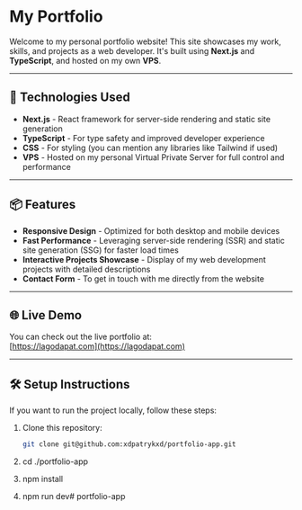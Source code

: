 # My Portfolio

Welcome to my personal portfolio website! This site showcases my work, skills, and projects as a web developer. It's built using **Next.js** and **TypeScript**, and hosted on my own **VPS**.

---

## 🚀 Technologies Used

- **Next.js** - React framework for server-side rendering and static site generation
- **TypeScript** - For type safety and improved developer experience
- **CSS** - For styling (you can mention any libraries like Tailwind if used)
- **VPS** - Hosted on my personal Virtual Private Server for full control and performance

---

## 📦 Features

- **Responsive Design** - Optimized for both desktop and mobile devices
- **Fast Performance** - Leveraging server-side rendering (SSR) and static site generation (SSG) for faster load times
- **Interactive Projects Showcase** - Display of my web development projects with detailed descriptions
- **Contact Form** - To get in touch with me directly from the website

---

## 🌐 Live Demo

You can check out the live portfolio at:  
[https://lagodapat.com](https://lagodapat.com)

---

## 🛠️ Setup Instructions

If you want to run the project locally, follow these steps:

1. Clone this repository:
   ```bash
   git clone git@github.com:xdpatrykxd/portfolio-app.git

2. cd ./portfolio-app

3. npm install

4. npm run dev# portfolio-app
